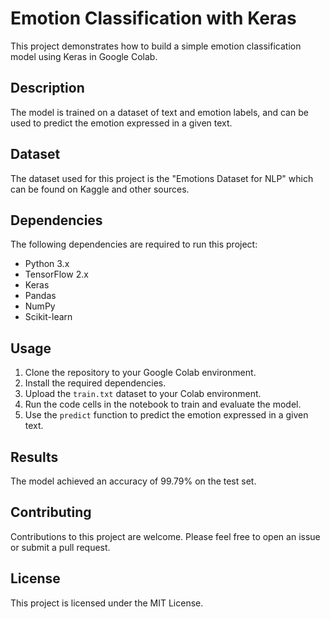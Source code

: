 # Emotion Classification with Keras

This project demonstrates how to build a simple emotion classification model using Keras in Google Colab.

## Description

The model is trained on a dataset of text and emotion labels, and can be used to predict the emotion expressed in a given text.

## Dataset

The dataset used for this project is the "Emotions Dataset for NLP" which can be found on Kaggle and other sources.

## Dependencies

The following dependencies are required to run this project:

* Python 3.x
* TensorFlow 2.x
* Keras
* Pandas
* NumPy
* Scikit-learn

## Usage

1. Clone the repository to your Google Colab environment.
2. Install the required dependencies.
3. Upload the `train.txt` dataset to your Colab environment.
4. Run the code cells in the notebook to train and evaluate the model.
5. Use the `predict` function to predict the emotion expressed in a given text.

## Results

The model achieved an accuracy of 99.79% on the test set.

## Contributing

Contributions to this project are welcome. Please feel free to open an issue or submit a pull request.

## License

This project is licensed under the MIT License.
